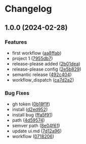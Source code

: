 # Changelog

## 1.0.0 (2024-02-28)


### Features

* first workflow ([aa8ffab](https://github.com/vaartio/monorepo/commit/aa8ffab6dd2d388c49ab8c1ce59ea6cd138317d1))
* project 1 ([7955db7](https://github.com/vaartio/monorepo/commit/7955db74a2c1b301a911a7a8432a7e4106eb69ad))
* release-please added ([2b01dea](https://github.com/vaartio/monorepo/commit/2b01dea9e1d6ad0c75ee01d389e6e3b9dd255b18))
* release-please config ([2e5b829](https://github.com/vaartio/monorepo/commit/2e5b8299c9a9f3fb143cf7be8d0f9879b9f84848))
* semantic release ([492c404](https://github.com/vaartio/monorepo/commit/492c404e6fe388f786940262d6f919e419484ae5))
* workflow_dispatch ([ca7d2a2](https://github.com/vaartio/monorepo/commit/ca7d2a2611502f3a913dcc186ce97c46b494f251))


### Bug Fixes

* gh token ([0b18f1f](https://github.com/vaartio/monorepo/commit/0b18f1f4117a8f5b40defb23a20016eb46038dde))
* install ([d2ed952](https://github.com/vaartio/monorepo/commit/d2ed952ed818f6520076e243c9a139f313d3e614))
* install bug ([ffa5f91](https://github.com/vaartio/monorepo/commit/ffa5f91f2223a3d2a522c07e2f2280f4d52ba9e1))
* path ([4d59574](https://github.com/vaartio/monorepo/commit/4d59574264077883dbd013ceb53f57f3fa958571))
* semver path ([8e04f61](https://github.com/vaartio/monorepo/commit/8e04f616aa85f250e2914d56dbdecd31d05cb9e7))
* update ui.md ([7d12a96](https://github.com/vaartio/monorepo/commit/7d12a96890ff9ac59d84796bc6e0321c61b874d9))
* workflow ([0718206](https://github.com/vaartio/monorepo/commit/071820615809a0ff313d4b03e8153d3e40a4532b))
